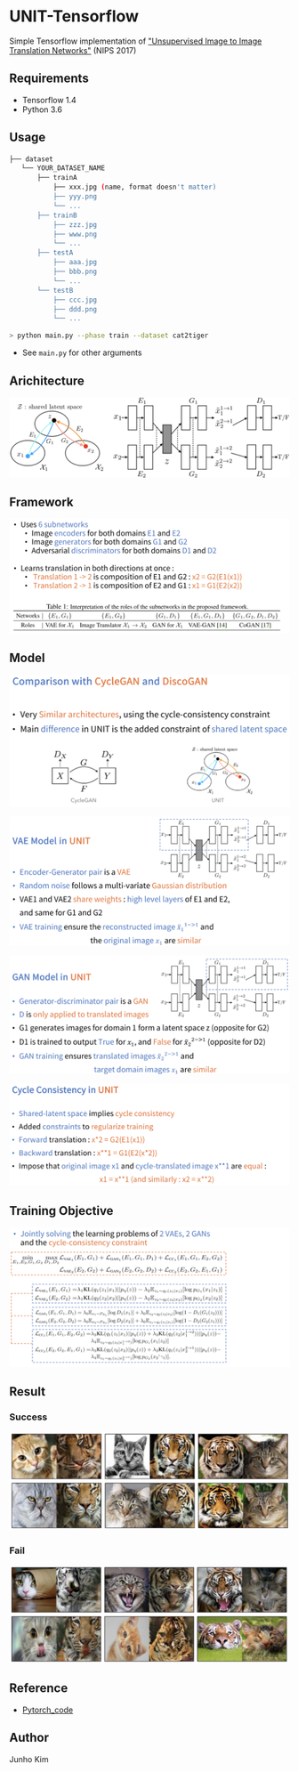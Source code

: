 # UNIT-Tensorflow
Simple Tensorflow implementation of ["Unsupervised Image to Image Translation Networks"](https://arxiv.org/abs/1703.00848) (NIPS 2017)

## Requirements
* Tensorflow 1.4
* Python 3.6

## Usage
```bash
├── dataset
   └── YOUR_DATASET_NAME
       ├── trainA
           ├── xxx.jpg (name, format doesn't matter)
           ├── yyy.png
           └── ...
       ├── trainB
           ├── zzz.jpg
           ├── www.png
           └── ...
       ├── testA
           ├── aaa.jpg 
           ├── bbb.png
           └── ...
       └── testB
           ├── ccc.jpg 
           ├── ddd.png
           └── ...
```

```bash
> python main.py --phase train --dataset cat2tiger
```
* See `main.py` for other arguments

## Arichitecture
![architecture](./assests/architecture.png)

## Framework
![framework](./assests/framework.png)

## Model
![compare](./assests/compare.png)

![vae](./assests/vae_model.png)

![gan](./assests/gan_model.png)

![cycle](./assests/cycle.png)

## Training Objective
![objective](./assests/training_objective__.png)

## Result
### Success
![success](./assests/success.png)

### Fail
![fail](./assests/fail.png)

## Reference
* [Pytorch_code](https://github.com/mingyuliutw/UNIT)

## Author
Junho Kim
